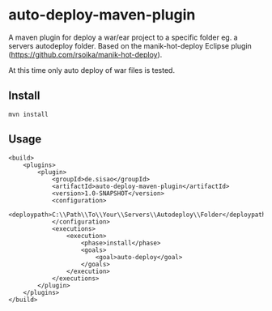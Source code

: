 auto-deploy-maven-plugin
========================

A maven plugin for deploy a war/ear project to a specific folder eg. a servers autodeploy folder.
Based on the manik-hot-deploy Eclipse plugin (https://github.com/rsoika/manik-hot-deploy).

At this time only auto deploy of war files is tested.

Install
-----
	mvn install

Usage
-----

    <build>
		<plugins>
			<plugin>
				<groupId>de.sisao</groupId>
				<artifactId>auto-deploy-maven-plugin</artifactId>
				<version>1.0-SNAPSHOT</version>
				<configuration>
					<deploypath>C:\\Path\\To\\Your\\Servers\\Autodeploy\\Folder</deploypath>
				</configuration>
				<executions>
					<execution>
						<phase>install</phase>
						<goals>
							<goal>auto-deploy</goal>
						</goals>
					</execution>
				</executions>
			</plugin>
		</plugins>
	</build>
